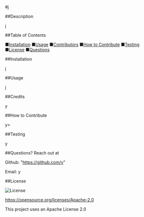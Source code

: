#j  
    
##Description

j
  
##Table of Contents 

■[Installation](#installation) ■[Usage](#usage) ■[Contributors](#credits) ■[How to Contribute](#how-to-Contribute) ■[Testing](#testing) ■[License](#license) ■[Questions](#questions?-reach-out-at)

##Installation

j

##Usage 

j

##Credits 

y

##How to Contribute 

y>

##Testing 

y

##Questions? Reach out at 

Github: "https://github.com/y"

Email: y
  
##License

![License](https://img.shields.io/badge/License-Apache_2.0-blue.svg)

https://opensource.org/licenses/Apache-2.0

This project uses an Apache License 2.0
